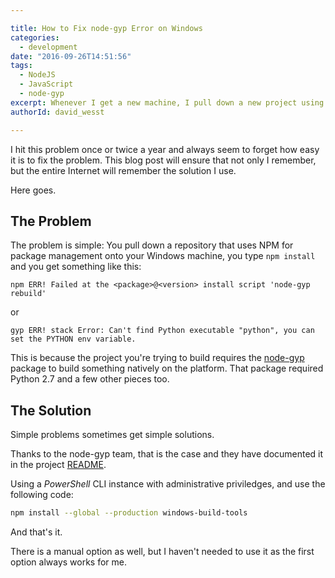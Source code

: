 ```yaml
---

title: How to Fix node-gyp Error on Windows
categories:
  - development 
date: "2016-09-26T14:51:56"
tags:
  - NodeJS
  - JavaScript
  - node-gyp
excerpt: Whenever I get a new machine, I pull down a new project using the `npm install command and get an error related to python and node-gyp. This post will remember the fix for this problem that I always forget.
authorId: david_wesst

---
```


I hit this problem once or twice a year and always seem to forget how easy it is to fix the problem. This blog post will ensure that not only I remember, but the entire Internet will remember the solution I use.

Here goes.

## The Problem

The problem is simple: You pull down a repository that uses NPM for package management onto your Windows machine, you type `npm install` and you get something like this:

```
npm ERR! Failed at the <package>@<version> install script 'node-gyp rebuild'
```

or

```
gyp ERR! stack Error: Can't find Python executable "python", you can set the PYTHON env variable.
```

This is because the project you're trying to build requires the [node-gyp](https://github.com/nodejs/node-gyp) package to build something natively on the platform. That package required Python 2.7 and a few other pieces too.

## The Solution

Simple problems sometimes get simple solutions.

Thanks to the node-gyp team, that is the case and they have documented it in the project [README](https://github.com/nodejs/node-gyp).

Using a _PowerShell_ CLI instance with administrative priviledges, and use the following code:

```bash
npm install --global --production windows-build-tools
```

And that's it.

There is a manual option as well, but I haven't needed to use it as the first option always works for me.

